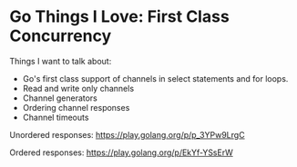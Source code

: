 # Go Things I Love: First Class Concurrency

Things I want to talk about:
* Go's first class support of channels in select statements and for loops.
* Read and write only channels
* Channel generators
* Ordering channel responses
* Channel timeouts

Unordered responses: https://play.golang.org/p/p_3YPw9LrgC

Ordered responses: https://play.golang.org/p/EkYf-YSsErW
